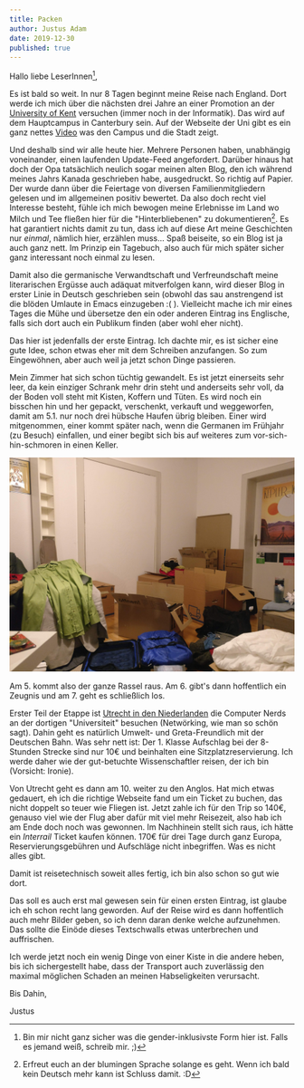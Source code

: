 ```yaml
---
title: Packen
author: Justus Adam
date: 2019-12-30
published: true
---
```



Hallo liebe LeserInnen[^2],

[^2]: Bin mir nicht ganz sicher was die gender-inklusivste Form hier ist. Falls
    es jemand weiß, schreib mir. ;)

Es ist bald so weit. In nur 8 Tagen beginnt meine Reise nach England. Dort werde
ich mich über die nächsten drei Jahre an einer Promotion an der [University of
Kent](https://kent.ac.uk) versuchen (immer noch in der Informatik). Das wird auf
dem Hauptcampus in Canterbury sein. Auf der Webseite der Uni gibt es ein ganz
nettes [Video](https://www.kent.ac.uk/locations/canterbury) was den Campus und
die Stadt zeigt.

Und deshalb sind wir alle heute hier. Mehrere Personen haben, unabhängig
voneinander, einen laufenden Update-Feed angefordert. Darüber hinaus hat doch
der Opa tatsächlich neulich sogar meinen alten Blog, den ich während meines
Jahrs Kanada geschrieben habe, ausgedruckt. So richtig auf Papier. Der wurde
dann über die Feiertage von diversen Familienmitgliedern gelesen und im
allgemeinen positiv bewertet. Da also doch recht viel Interesse besteht, fühle
ich mich bewogen meine Erlebnisse im Land wo Milch und Tee fließen hier für die
"Hinterbliebenen" zu dokumentieren[^1]. Es hat garantiert nichts damit zu tun,
dass ich auf diese Art meine Geschichten nur *einmal*, nämlich hier, erzählen
muss... Spaß beiseite, so ein Blog ist ja auch ganz nett. Im Prinzip ein
Tagebuch, also auch für mich später sicher ganz interessant noch einmal zu
lesen.

[^1]: Erfreut euch an der blumingen Sprache solange es geht. Wenn ich bald kein
    Deutsch mehr kann ist Schluss damit. :D

Damit also die germanische Verwandtschaft und Verfreundschaft meine
literarischen Ergüsse auch adäquat mitverfolgen kann, wird dieser Blog in erster
Linie in Deutsch geschrieben sein (obwohl das sau anstrengend ist die blöden
Umlaute in Emacs einzugeben :( ). Vielleicht mache ich mir eines Tages die Mühe
und übersetze den ein oder anderen Eintrag ins Englische, falls sich dort auch
ein Publikum finden (aber wohl eher nicht).

Das hier ist jedenfalls der erste Eintrag. Ich dachte mir, es ist sicher eine
gute Idee, schon etwas eher mit dem Schreiben anzufangen. So zum Eingewöhnen,
aber auch weil ja jetzt schon Dinge passieren.

Mein Zimmer hat sich schon tüchtig gewandelt. Es ist jetzt einerseits sehr leer,
da kein einziger Schrank mehr drin steht und anderseits sehr voll, da der Boden
voll steht mit Kisten, Koffern und Tüten. Es wird noch ein bisschen hin und her
gepackt, verschenkt, verkauft und weggeworfen, damit am 5.1. nur noch drei
hübsche Haufen übrig bleiben. Einer wird mitgenommen, einer kommt später nach,
wenn die Germanen im Frühjahr (zu Besuch) einfallen, und einer begibt sich bis
auf weiteres zum vor-sich-hin-schmoren in einen Keller.

![Leer oder voll](/images/england-blog/leer-voll.jpg)

Am 5. kommt also der ganze Rassel raus. Am 6. gibt's dann hoffentlich ein
Zeugnis und am 7. geht es schließlich los.

Erster Teil der Etappe ist [Utrecht in den
Niederlanden](https://www.google.com/maps/place/Utrecht,+Netherlands/@52.084166,5.0124521,12z/data=!3m1!4b1!4m5!3m4!1s0x47c66f4339d32d37:0xd6c8fc4c19af4ae9!8m2!3d52.0907374!4d5.1214201)
die Computer Nerds an der dortigen "Universiteit" besuchen (Netwörking, wie man
so schön sagt). Dahin geht es natürlich Umwelt- und Greta-Freundlich mit der
Deutschen Bahn. Was sehr nett ist: Der 1. Klasse Aufschlag bei der 8-Stunden
Strecke sind nur 10€ und beinhalten eine Sitzplatzreservierung. Ich werde daher
wie der gut-betuchte Wissenschaftler reisen, der ich bin (Vorsicht: Ironie).

Von Utrecht geht es dann am 10. weiter zu den Anglos. Hat mich etwas gedauert,
eh ich die richtige Webseite fand um ein Ticket zu buchen, das nicht doppelt so
teuer wie Fliegen ist. Jetzt zahle ich für den Trip so 140€, genauso viel wie
der Flug aber dafür mit viel mehr Reisezeit, also hab ich am Ende doch noch was
gewonnen. Im Nachhinein stellt sich raus, ich hätte ein *Interrail* Ticket
kaufen können. 170€ für drei Tage durch ganz Europa, Reservierungsgebühren und
Aufschläge nicht inbegriffen. Was es nicht alles gibt.

Damit ist reisetechnisch soweit alles fertig, ich bin also schon so gut wie
dort.

Das soll es auch erst mal gewesen sein für einen ersten Eintrag, ist glaube ich
eh schon recht lang geworden. Auf der Reise wird es dann hoffentlich auch mehr
Bilder geben, so ich denn daran denke welche aufzunehmen. Das sollte die Einöde
dieses Textschwalls etwas unterbrechen und auffrischen.

Ich werde jetzt noch ein wenig Dinge von einer Kiste in die andere heben, bis
ich sichergestellt habe, dass der Transport auch zuverlässig den maximal
möglichen Schaden an meinen Habseligkeiten verursacht.

Bis Dahin,

Justus
